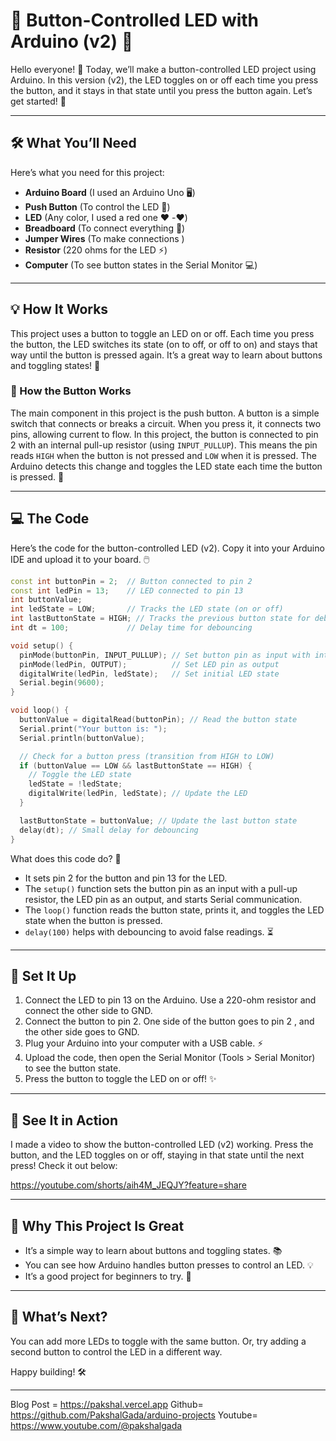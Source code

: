# 🔘 Button-Controlled LED with Arduino (v2) 🔘

Hello everyone! 👋 Today, we’ll make a button-controlled LED project using Arduino. In this version (v2), the LED toggles on or off each time you press the button, and it stays in that state until you press the button again. Let’s get started! 🚀

---

## 🛠️ What You’ll Need

Here’s what you need for this project:

- **Arduino Board** (I used an Arduino Uno 🖥️)
- **Push Button** (To control the LED 🔘)
- **LED** (Any color, I used a red one ❤️ -❤️)
- **Breadboard** (To connect everything 🧩)
- **Jumper Wires** (To make connections )
- **Resistor** (220 ohms for the LED ⚡)
- **Computer** (To see button states in the Serial Monitor 💻)

---

## 💡 How It Works

This project uses a button to toggle an LED on or off. Each time you press the button, the LED switches its state (on to off, or off to on) and stays that way until the button is pressed again. It’s a great way to learn about buttons and toggling states! 📘

### 🔧 How the Button Works

The main component in this project is the push button. A button is a simple switch that connects or breaks a circuit. When you press it, it connects two pins, allowing current to flow. In this project, the button is connected to pin 2 with an internal pull-up resistor (using `INPUT_PULLUP`). This means the pin reads `HIGH` when the button is not pressed and `LOW` when it is pressed. The Arduino detects this change and toggles the LED state each time the button is pressed. 🔄

---

## 💻 The Code

Here’s the code for the button-controlled LED (v2). Copy it into your Arduino IDE and upload it to your board. 🖱️

```cpp
const int buttonPin = 2;  // Button connected to pin 2
const int ledPin = 13;    // LED connected to pin 13
int buttonValue;
int ledState = LOW;       // Tracks the LED state (on or off)
int lastButtonState = HIGH; // Tracks the previous button state for debouncing
int dt = 100;             // Delay time for debouncing

void setup() {
  pinMode(buttonPin, INPUT_PULLUP); // Set button pin as input with internal pull-up resistor
  pinMode(ledPin, OUTPUT);          // Set LED pin as output
  digitalWrite(ledPin, ledState);   // Set initial LED state
  Serial.begin(9600);
}

void loop() {
  buttonValue = digitalRead(buttonPin); // Read the button state
  Serial.print("Your button is: ");
  Serial.println(buttonValue);

  // Check for a button press (transition from HIGH to LOW)
  if (buttonValue == LOW && lastButtonState == HIGH) {
    // Toggle the LED state
    ledState = !ledState;
    digitalWrite(ledPin, ledState); // Update the LED
  }

  lastButtonState = buttonValue; // Update the last button state
  delay(dt); // Small delay for debouncing
}

```

What does this code do? 🤔

- It sets pin 2 for the button and pin 13 for the LED.
- The `setup()` function sets the button pin as an input with a pull-up resistor, the LED pin as an output, and starts Serial communication.
- The `loop()` function reads the button state, prints it, and toggles the LED state when the button is pressed.
- `delay(100)` helps with debouncing to avoid false readings. ⏳

---

## 🔧 Set It Up

1. Connect the LED to pin 13 on the Arduino. Use a 220-ohm resistor and connect the other side to GND.
2. Connect the button to pin 2. One side of the button goes to pin 2 , and the other side goes to GND.
3. Plug your Arduino into your computer with a USB cable. ⚡
4. Upload the code, then open the Serial Monitor (Tools > Serial Monitor) to see the button state.
5. Press the button to toggle the LED on or off! ✨

---

## 🎥 See It in Action

I made a video to show the button-controlled LED (v2) working. Press the button, and the LED toggles on or off, staying in that state until the next press! Check it out below:

https://youtube.com/shorts/aih4M_JEQJY?feature=share

---

## 🌟 Why This Project Is Great

- It’s a simple way to learn about buttons and toggling states. 📚
- You can see how Arduino handles button presses to control an LED. 💡
- It’s a good project for beginners to try. 🌱

---

## 🚀 What’s Next?

You can add more LEDs to toggle with the same button. Or, try adding a second button to control the LED in a different way.

Happy building! 🛠️

---
Blog Post = https://pakshal.vercel.app
Github= https://github.com/PakshalGada/arduino-projects
Youtube= https://www.youtube.com/@pakshalgada
